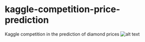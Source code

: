 # kaggle-competition-price-prediction
Kaggle competition in the prediction of diamond prices 
![alt text](diamond_presentation.jpg)
